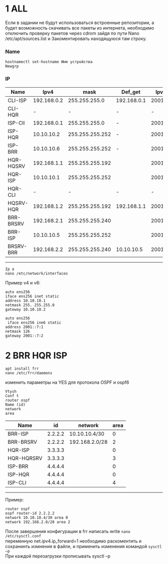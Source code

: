 # 1 ALL
Если в задании не будут использоваться встроенные репозитории, а будет возможность скачивать все пакеты из интернета, необходимо отключить проверку пакетов через cdrom зайдя по пути Nano /etc/apt/sources.list и Закоментировать находящуюся там строку.  
### Name   
```
hostnamectl set-hostname Имя устройства  
Newgrp
```
### IP
|Name|Ipv4|mask|Def_get|Ipv6/mask|Def_getv6|
|---|---|---|---|---|---|
|CLI-ISP|192.168.0.2|255.255.255.0|192.168.0.1|2001::3:2/120||
|CLI-HQR|-|-|-|-|-|
|ISP-ClI|192.168.0.1|255.255.255.0|-|2001::3:1/120||
|ISP-HQR|10.10.10.2|255.255.255.252|-|2001::7:2/126|| 
|ISP-BRR|10.10.10.6|255.255.255.252|-|2001::7:6/126||
|HQR-HQSRV|192.168.1.1|255.255.255.192||2001::1:1/122|| 
|HQR-ISP|10.10.10.1|255.255.255.252||2001::7:1/126||
|HQR-CLI|-|-|-|-|-|
|HQSRV-HQR|192.168.1.2|255.255.255.192|192.168.1.1|2001::1:2/122||
|BRR-BRSRV|192.168.2.1|255.255.255.240||2001::2:1/124||
|BRR- ISP|10.10.10.5|255.255.255.252||2001::7:5/126||
|BRSRV-BRR|192.168.2.2|255.255.255.240|10.10.10.5|2001::2:2/124||
---
```
Ip a  
nano /etc/network/interfaces  
```
Пример v4 и v6:  
```  
auto ens256  
iface ens256 inet static   
address 10.10.10.1  
netmask 255. 255.255.0    
gateway 10.10.10.2  
```
```
auto ens256 
 iface ens256 ine6 static 
address 2001::7:1 
netmask 126 
gateway 2001::7:2
```
# 2 BRR HQR ISP
```
apt install frr 
nano /etc/frr/daemons
```
изменить параметры на YES для протокола OSPF и ospf6 
```
Vtysh 
Conf t  
router ospf 
Name (id) 
network 
area
```
|Name|id|network|area|
|---|---|---|---|
|BRR-ISP|2.2.2.2|10.10.10.4/30|0|
|BRR-BRSRV|2.2.2.2|192.168.2.0/28|2| 
|HQR-ISP|3.3.3.3||0|
|HQR-HQRSRV|3.3.3.3||3|
|ISP-BRR|4.4.4.4||0| 
|ISP-HQR|4.4.4.4||0| 
|ISP-CLI|4.4.4.4||4|
---
Пример:
```
router ospf  
ospf router-id 2.2.2.2  
network 10.10.10.4/30 area 0  
network 192.168.2.0/28 area 2
```
После завершения конфигурации в frr написать write
```nano /etc/sysctl.conf```  
переменную net.ipv4.ip_forward=1 необходимо раскоментить и сохранинть измнения в файле, и применить изменения командой
```sysctl –p ```  
При каждой перезагрузки прописывать sysctl –p  
